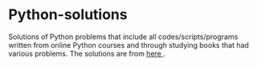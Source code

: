 # Python-solutions

Solutions of Python problems that include all codes/scripts/programs written from online Python courses and through studying books that had various problems. The solutions are from [here                            ](https://learnpythonthehardway.org/).
